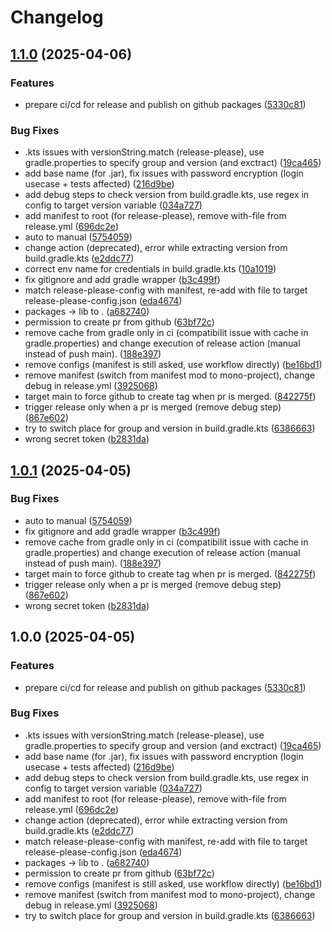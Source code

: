 # Changelog

## [1.1.0](https://github.com/antoineromand/dxs-auth-core/compare/v1.0.1...v1.1.0) (2025-04-06)


### Features

* prepare ci/cd for release and publish on github packages ([5330c81](https://github.com/antoineromand/dxs-auth-core/commit/5330c811bc5246525137cee4d39f8a6342877ad2))


### Bug Fixes

* .kts issues with versionString.match (release-please), use gradle.properties to specify group and version (and exctract) ([19ca465](https://github.com/antoineromand/dxs-auth-core/commit/19ca465509affb2b793eaa4b047c86d268065e2b))
* add base name (for .jar), fix issues with password encryption (login usecase + tests affected) ([216d9be](https://github.com/antoineromand/dxs-auth-core/commit/216d9be325eea0a5c223d3d8f860c01090419ce6))
* add debug steps to check version from build.gradle.kts, use regex in config to target version variable ([034a727](https://github.com/antoineromand/dxs-auth-core/commit/034a7272f7b4c734342f5a691c1bfca27d129b26))
* add manifest to root (for release-please), remove with-file from release.yml ([696dc2e](https://github.com/antoineromand/dxs-auth-core/commit/696dc2e0a00bbb59fb3b4e17c7958b6389aedf07))
* auto to manual ([5754059](https://github.com/antoineromand/dxs-auth-core/commit/575405921b4b667a3fc555f78f0b76c9bc3b62e1))
* change action (deprecated), error while extracting version from build.gradle.kts ([e2ddc77](https://github.com/antoineromand/dxs-auth-core/commit/e2ddc776796f4af57115ced5d4cc1602814e0aa6))
* correct env name for credentials in build.gradle.kts ([10a1019](https://github.com/antoineromand/dxs-auth-core/commit/10a101962c50588df935376695c68120b13b9f50))
* fix gitignore and add gradle wrapper ([b3c499f](https://github.com/antoineromand/dxs-auth-core/commit/b3c499f2c619bafbbe07c21bee74a68139dd2f6a))
* match release-please-config with manifest, re-add with file to target release-please-config.json ([eda4674](https://github.com/antoineromand/dxs-auth-core/commit/eda4674580af80e51cc58af408c4dbe2b311fd77))
* packages -&gt; lib to . ([a682740](https://github.com/antoineromand/dxs-auth-core/commit/a68274084ff0a1a12fff369f12424e0e8a9b54f6))
* permission to create pr from github ([63bf72c](https://github.com/antoineromand/dxs-auth-core/commit/63bf72c93048b8f797c9e61f8d7a322d95944717))
* remove cache from gradle only in ci (compatibilit issue with cache in gradle.properties) and change execution of release action (manual instead of push main). ([188e397](https://github.com/antoineromand/dxs-auth-core/commit/188e397e46378c03107e4ce23cbdb8cb68641edd))
* remove configs (manifest is still asked, use workflow directly) ([be16bd1](https://github.com/antoineromand/dxs-auth-core/commit/be16bd1f25c9a1802554165c6112debcc6798774))
* remove manifest (switch from manifest mod to mono-project), change debug in release.yml ([3925068](https://github.com/antoineromand/dxs-auth-core/commit/39250683684c96efe1d16c2e5f5c45cb627a994b))
* target main to force github to create tag when pr is merged. ([842275f](https://github.com/antoineromand/dxs-auth-core/commit/842275f83b2778b6ff9b879bae81d707323e0191))
* trigger release only when a pr is merged (remove debug step) ([867e602](https://github.com/antoineromand/dxs-auth-core/commit/867e602071ad8f35c4d23e10a229cda1f7aa8bda))
* try to switch place for group and version in build.gradle.kts ([6386663](https://github.com/antoineromand/dxs-auth-core/commit/638666312f1b1b4061b5e8d5a5967b57c910bf9a))
* wrong secret token ([b2831da](https://github.com/antoineromand/dxs-auth-core/commit/b2831da0c4471dcc8ee1a46493b4a6417becfda1))

## [1.0.1](https://github.com/antoineromand/dxs-auth-core/compare/v1.0.0...v1.0.1) (2025-04-05)


### Bug Fixes

* auto to manual ([5754059](https://github.com/antoineromand/dxs-auth-core/commit/575405921b4b667a3fc555f78f0b76c9bc3b62e1))
* fix gitignore and add gradle wrapper ([b3c499f](https://github.com/antoineromand/dxs-auth-core/commit/b3c499f2c619bafbbe07c21bee74a68139dd2f6a))
* remove cache from gradle only in ci (compatibilit issue with cache in gradle.properties) and change execution of release action (manual instead of push main). ([188e397](https://github.com/antoineromand/dxs-auth-core/commit/188e397e46378c03107e4ce23cbdb8cb68641edd))
* target main to force github to create tag when pr is merged. ([842275f](https://github.com/antoineromand/dxs-auth-core/commit/842275f83b2778b6ff9b879bae81d707323e0191))
* trigger release only when a pr is merged (remove debug step) ([867e602](https://github.com/antoineromand/dxs-auth-core/commit/867e602071ad8f35c4d23e10a229cda1f7aa8bda))
* wrong secret token ([b2831da](https://github.com/antoineromand/dxs-auth-core/commit/b2831da0c4471dcc8ee1a46493b4a6417becfda1))

## 1.0.0 (2025-04-05)


### Features

* prepare ci/cd for release and publish on github packages ([5330c81](https://github.com/antoineromand/dxs-auth-core/commit/5330c811bc5246525137cee4d39f8a6342877ad2))


### Bug Fixes

* .kts issues with versionString.match (release-please), use gradle.properties to specify group and version (and exctract) ([19ca465](https://github.com/antoineromand/dxs-auth-core/commit/19ca465509affb2b793eaa4b047c86d268065e2b))
* add base name (for .jar), fix issues with password encryption (login usecase + tests affected) ([216d9be](https://github.com/antoineromand/dxs-auth-core/commit/216d9be325eea0a5c223d3d8f860c01090419ce6))
* add debug steps to check version from build.gradle.kts, use regex in config to target version variable ([034a727](https://github.com/antoineromand/dxs-auth-core/commit/034a7272f7b4c734342f5a691c1bfca27d129b26))
* add manifest to root (for release-please), remove with-file from release.yml ([696dc2e](https://github.com/antoineromand/dxs-auth-core/commit/696dc2e0a00bbb59fb3b4e17c7958b6389aedf07))
* change action (deprecated), error while extracting version from build.gradle.kts ([e2ddc77](https://github.com/antoineromand/dxs-auth-core/commit/e2ddc776796f4af57115ced5d4cc1602814e0aa6))
* match release-please-config with manifest, re-add with file to target release-please-config.json ([eda4674](https://github.com/antoineromand/dxs-auth-core/commit/eda4674580af80e51cc58af408c4dbe2b311fd77))
* packages -&gt; lib to . ([a682740](https://github.com/antoineromand/dxs-auth-core/commit/a68274084ff0a1a12fff369f12424e0e8a9b54f6))
* permission to create pr from github ([63bf72c](https://github.com/antoineromand/dxs-auth-core/commit/63bf72c93048b8f797c9e61f8d7a322d95944717))
* remove configs (manifest is still asked, use workflow directly) ([be16bd1](https://github.com/antoineromand/dxs-auth-core/commit/be16bd1f25c9a1802554165c6112debcc6798774))
* remove manifest (switch from manifest mod to mono-project), change debug in release.yml ([3925068](https://github.com/antoineromand/dxs-auth-core/commit/39250683684c96efe1d16c2e5f5c45cb627a994b))
* try to switch place for group and version in build.gradle.kts ([6386663](https://github.com/antoineromand/dxs-auth-core/commit/638666312f1b1b4061b5e8d5a5967b57c910bf9a))
